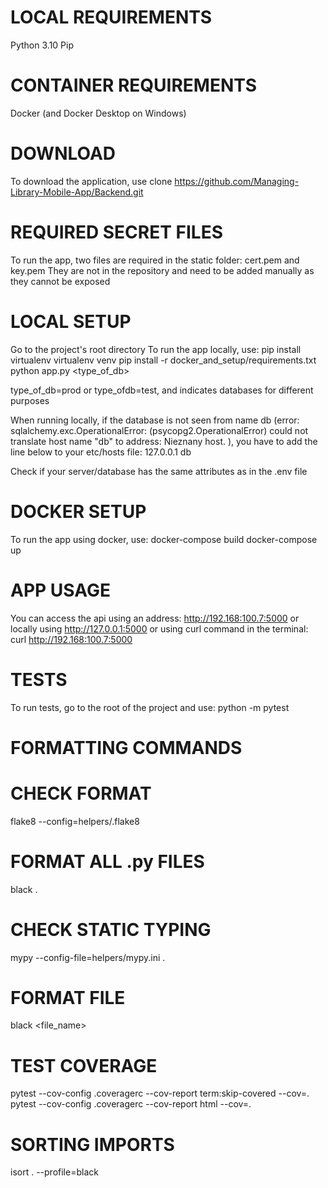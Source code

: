 # LOCAL REQUIREMENTS
Python 3.10
Pip

# CONTAINER REQUIREMENTS
Docker (and Docker Desktop on Windows)

# DOWNLOAD
To download the application, use
clone https://github.com/Managing-Library-Mobile-App/Backend.git

# REQUIRED SECRET FILES
To run the app, two files are required in the static folder: cert.pem and key.pem
They are not in the repository and need to be added manually as they cannot be exposed

# LOCAL SETUP
Go to the project's root directory
To run the app locally, use:
pip install virtualenv
virtualenv venv
pip install -r docker_and_setup/requirements.txt
python app.py <type_of_db>

type_of_db=prod or type_ofdb=test, and indicates databases for different purposes

When running locally, if the database is not seen from name db (error: sqlalchemy.exc.OperationalError: (psycopg2.OperationalError) could not translate host name "db" to address: Nieznany host.
), you have to add the line below to your etc/hosts file:
127.0.0.1 db

Check if your server/database has the same attributes as in the .env file

# DOCKER SETUP
To run the app using docker, use:
docker-compose build
docker-compose up


# APP USAGE
You can access the api using an address: http://192.168:100.7:5000
or locally using http://127.0.0.1:5000
or using curl command in the terminal:
curl http://192.168:100.7:5000

# TESTS
To run tests, go to the root of the project and use:
python -m pytest

# FORMATTING COMMANDS

# CHECK FORMAT
flake8 --config=helpers/.flake8

# FORMAT ALL .py FILES
black .

# CHECK STATIC TYPING
mypy --config-file=helpers/mypy.ini .

# FORMAT FILE
black <file_name>

# TEST COVERAGE
pytest --cov-config .coveragerc --cov-report term:skip-covered --cov=.
pytest --cov-config .coveragerc --cov-report html --cov=.

# SORTING IMPORTS
isort . --profile=black